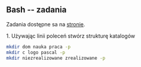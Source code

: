 ## Bash -- zadania

Zadania dostępne sa na [stronie](http://wbzyl.inf.ug.edu.pl/sp/labs01).

1\. Używając linii poleceń stwórz strukturę katalogów

```sh
mkdir dom nauka praca -p
mkdir c logo pascal -p
mkdir niezrealizowane zrealizowane -p


```




